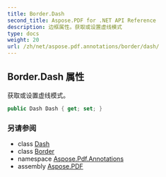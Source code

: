 ```yaml
---
title: Border.Dash
second_title: Aspose.PDF for .NET API Reference
description: 边框属性。获取或设置虚线模式
type: docs
weight: 20
url: /zh/net/aspose.pdf.annotations/border/dash/
---
```

## Border.Dash 属性

获取或设置虚线模式。

```csharp
public Dash Dash { get; set; }
```

### 另请参阅

* class [Dash](../../dash/)
* class [Border](../)
* namespace [Aspose.Pdf.Annotations](../../../aspose.pdf.annotations/)
* assembly [Aspose.PDF](../../../)